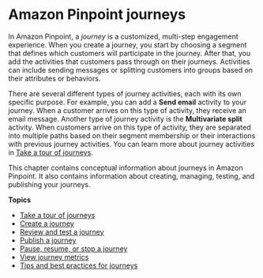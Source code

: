 # Amazon Pinpoint journeys<a name="journeys"></a>

In Amazon Pinpoint, a *journey* is a customized, multi\-step engagement experience\. When you create a journey, you start by choosing a segment that defines which customers will participate in the journey\. After that, you add the activities that customers pass through on their journeys\. Activities can include sending messages or splitting customers into groups based on their attributes or behaviors\.

There are several different types of journey activities, each with its own specific purpose\. For example, you can add a **Send email** activity to your journey\. When a customer arrives on this type of activity, they receive an email message\. Another type of journey activity is the **Multivariate split** activity\. When customers arrive on this type of activity, they are separated into multiple paths based on their segment membership or their interactions with previous journey activities\. You can learn more about journey activities in [Take a tour of journeys](journeys-tour.md)\.

This chapter contains conceptual information about journeys in Amazon Pinpoint\. It also contains information about creating, managing, testing, and publishing your journeys\.

**Topics**
+ [Take a tour of journeys](journeys-tour.md)
+ [Create a journey](journeys-create.md)
+ [Review and test a journey](journeys-review-test.md)
+ [Publish a journey](journeys-publish.md)
+ [Pause, resume, or stop a journey](journeys-pause-stop.md)
+ [View journey metrics](journeys-metrics.md)
+ [Tips and best practices for journeys](journeys-best-practices.md)